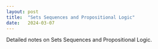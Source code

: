 ```yaml
---
layout: post
title:  "Sets Sequences and Propositional Logic"
date:   2024-03-07
---
```


Detailed notes on Sets Sequences and Propositional Logic.

